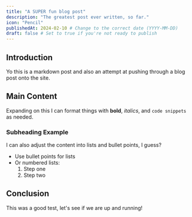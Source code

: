 ```yaml
---
title: "A SUPER fun blog post"
description: "The greatest post ever written, so far."
icon: "Pencil"
publishedAt: 2024-02-10 # Change to the correct date (YYYY-MM-DD)
draft: false # Set to true if you're not ready to publish
---
```


## Introduction

Yo this is a markdown post and also an attempt at pushing through a blog post onto the site.

## Main Content

Expanding on this I can format things with **bold**, *italics*, and `code snippets` as needed.

### Subheading Example

I can also adjust the content into lists and bullet points, I guess?

- Use bullet points for lists
- Or numbered lists:
  1. Step one
  2. Step two

## Conclusion

This was a good test, let's see if we are up and running!
